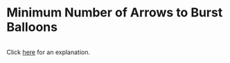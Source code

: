# Minimum Number of Arrows to Burst Balloons 

~~~java

~~~

Click [here](Explanation.md) for an explanation.

